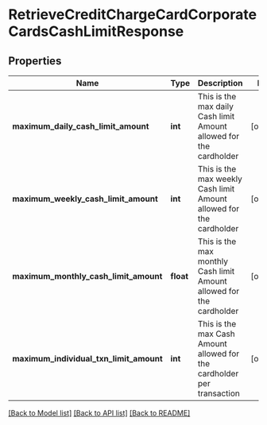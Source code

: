 # RetrieveCreditChargeCardCorporateCardsCashLimitResponse

## Properties
Name | Type | Description | Notes
------------ | ------------- | ------------- | -------------
**maximum_daily_cash_limit_amount** | **int** | This is the max daily Cash limit Amount allowed for the cardholder | [optional] 
**maximum_weekly_cash_limit_amount** | **int** | This is the max weekly Cash limit Amount allowed for the cardholder | [optional] 
**maximum_monthly_cash_limit_amount** | **float** | This is the max monthly Cash limit Amount allowed for the cardholder | [optional] 
**maximum_individual_txn_limit_amount** | **int** | This is the max Cash Amount allowed for the cardholder per transaction | [optional] 

[[Back to Model list]](../../README.md#documentation-for-models) [[Back to API list]](../../README.md#documentation-for-api-endpoints) [[Back to README]](../../README.md)

